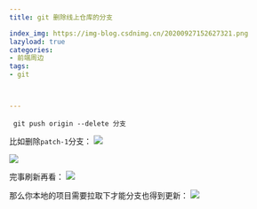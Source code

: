 ```yaml
---
title: git 删除线上仓库的分支

index_img: https://img-blog.csdnimg.cn/20200927152627321.png
lazyload: true
categories:
- 前端周边
tags:
- git



---
```














```
 git push origin --delete 分支
```

比如删除`patch-1`分支：
![](https://img-blog.csdnimg.cn/20200927152627321.png#pic_center)


![](https://img-blog.csdnimg.cn/8b56a908a4b94a20acd4bf34834f7a1f.png?x-oss-process=image/watermark,type_ZHJvaWRzYW5zZmFsbGJhY2s,shadow_50,text_Q1NETiBA5YWo5piT,size_20,color_FFFFFF,t_70,g_se,x_16)





完事刷新再看：
![](https://img-blog.csdnimg.cn/20200927152832198.png#pic_center)

那么你本地的项目需要拉取下才能分支也得到更新：
![](https://img-blog.csdnimg.cn/4b1363f04c3b4ddeb5b11447e52a9098.png?x-oss-process=image/watermark,type_ZHJvaWRzYW5zZmFsbGJhY2s,shadow_50,text_Q1NETiBA5YWo5piT,size_20,color_FFFFFF,t_70,g_se,x_16)



